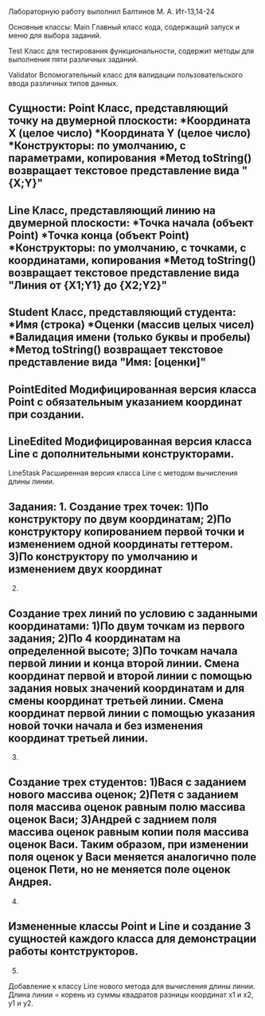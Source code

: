 Лабораторную работу выполнил Балтинов М. А. Ит-13,14-24

Основные классы:
Main
Главный класс кода, содержащий запуск и меню для выбора заданий.

Test
Класс для тестирования функциональности, содержит методы для выполнения пяти различных заданий.

Validator
Вспомогательный класс для валидации пользовательского ввода различных типов данных.

Сущности:
Point
Класс, представляющий точку на двумерной плоскости:
*Координата X (целое число)
*Координата Y (целое число)
*Конструкторы: по умолчанию, с параметрами, копирования
*Метод toString() возвращает текстовое представление вида "{X;Y}"
---
Line
Класс, представляющий линию на двумерной плоскости:
*Точка начала (объект Point)
*Точка конца (объект Point)
*Конструкторы: по умолчанию, с точками, с координатами, копирования
*Метод toString() возвращает текстовое представление вида "Линия от {X1;Y1} до {X2;Y2}"
---
Student
Класс, представляющий студента:
*Имя (строка)
*Оценки (массив целых чисел)
*Валидация имени (только буквы и пробелы)
*Метод toString() возвращает текстовое представление вида "Имя: [оценки]"
---
PointEdited
Модифицированная версия класса Point с обязательным указанием координат при создании.
---
LineEdited
Модифицированная версия класса Line с дополнительными конструкторами.
---
Line5task
Расширенная версия класса Line с методом вычисления длины линии.

Задания:
1.
Создание трех точек:
1)По конструктору по двум координатам;
2)По конструктору копированием первой точки и изменением одной координаты геттером.
3)По конструктору по умолчанию и изменением двух координат
---
2.
Создание трех линий по условию с заданными координатами:
1)По двум точкам из первого задания;
2)По 4 координатам на определенной высоте;
3)По точкам начала первой линии и конца второй линии.
Смена координат первой и второй линии с помощью задания новых значений координатам и для смены координат третьей линии.
Смена координат первой линии с помощью указания новой точки начала и без изменения координат третьей линии.
---
3.
Создание трех студентов:
1)Вася с заданием нового массива оценок;
2)Петя с заданием поля массива оценок равным полю массива оценок Васи;
3)Андрей с заднием поля массива оценок равным копии поля массива оценок Васи.
Таким образом, при изменении поля оценок у Васи меняется аналогично поле оценок Пети, но не меняется поле оценок Андрея.
---
4.
Измененные классы Point и Line и создание 3 сущностей каждого класса для демонстрации работы контструкторов.
---
5.
Добавление к классу Line нового метода для вычисления длины линии.
Длина линии = корень из суммы квадратов разницы координат x1 и x2, y1 и y2. 

